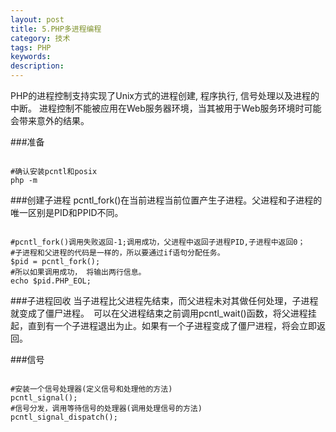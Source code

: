```yaml
---
layout: post
title: 5.PHP多进程编程
category: 技术
tags: PHP
keywords: 
description: 
---
```

PHP的进程控制支持实现了Unix方式的进程创建, 程序执行, 信号处理以及进程的中断。 进程控制不能被应用在Web服务器环境，当其被用于Web服务环境时可能会带来意外的结果。

###准备
```

#确认安装pcntl和posix
php -m
```

###创建子进程
pcntl_fork()在当前进程当前位置产生子进程。父进程和子进程的唯一区别是PID和PPID不同。

```

#pcntl_fork()调用失败返回-1;调用成功，父进程中返回子进程PID,子进程中返回0；
#子进程和父进程的代码是一样的，所以要通过if语句分配任务。
$pid = pcntl_fork();
#所以如果调用成功， 将输出两行信息。
echo $pid.PHP_EOL;
```

###子进程回收
当子进程比父进程先结束，而父进程未对其做任何处理，子进程就变成了僵尸进程。　可以在父进程结束之前调用pcntl_wait()函数，将父进程挂起，直到有一个子进程退出为止。如果有一个子进程变成了僵尸进程，将会立即返回。

###信号
```

#安装一个信号处理器(定义信号和处理他的方法)
pcntl_signal();
#信号分发，调用等待信号的处理器(调用处理信号的方法)
pcntl_signal_dispatch();
```
